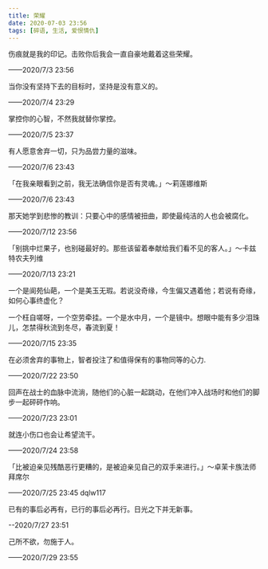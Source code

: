 ```yaml
---
title: 荣耀
date: 2020-07-03 23:56
tags: [碎语, 生活, 爱恨情仇]
---
```


伤痕就是我的印记。击败你后我会一直自豪地戴着这些荣耀。

——2020/7/3 23:56

当你没有坚持下去的目标时，坚持是没有意义的。

——2020/7/4 23:29

掌控你的心智，不然我就替你掌控。

——2020/7/5 23:37

有人愿意舍弃一切，只为品尝力量的滋味。

——2020/7/6 23:43

「在我亲眼看到之前，我无法确信你是否有灵魂。」～莉莲娜维斯

——2020/7/6 23:43

那天她学到悲惨的教训：只要心中的感情被扭曲，即使最纯洁的人也会被腐化。

——2020/7/12 23:56

「别挑中烂果子，也别碰最好的。那些该留着奉献给我们看不见的客人。」～卡兹特农夫列维

——2020/7/13 23:21

一个是阆苑仙葩，一个是美玉无瑕。若说没奇缘，今生偏又遇着他；若说有奇缘，如何心事终虚化？

一个枉自嗟呀，一个空劳牵挂。一个是水中月，一个是镜中。想眼中能有多少泪珠儿，怎禁得秋流到冬尽，春流到夏！

——2020/7/15 23:35

在必须舍弃的事物上，智者投注了和值得保有的事物同等的心力.

——2020/7/22 23:50

回声在战士的血脉中流淌，随他们的心脏一起跳动，在他们冲入战场时和他们的脚步一起砰砰作响。

——2020/7/23 23:01

就连小伤口也会让希望流干。

——2020/7/24 23:58

「比被迫亲见残酷恶行更糟的，是被迫亲见自己的双手来进行。」～卓茉卡族法师拜席尔

——2020/7/25 23:45 dqlw117

已有的事后必再有，已行的事后必再行。日光之下并无新事。

--2020/7/27 23:51

己所不欲，勿施于人。

——2020/7/29 23:55
